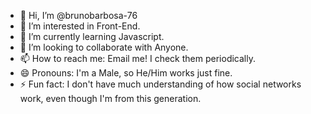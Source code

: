 - 👋 Hi, I’m @brunobarbosa-76
- 👀 I’m interested in Front-End.
- 🌱 I’m currently learning Javascript.
- 💞️ I’m looking to collaborate with Anyone.
- 📫 How to reach me: Email me! I check them periodically.
- 😄 Pronouns: I'm a Male, so He/Him works just fine.
- ⚡ Fun fact: I don't have much understanding of how social networks work, even though I'm from this generation.

<!---
brunobarbosa-76/brunobarbosa-76 is a ✨ special ✨ repository because its `README.md` (this file) appears on your GitHub profile.
You can click the Preview link to take a look at your changes.
--->
